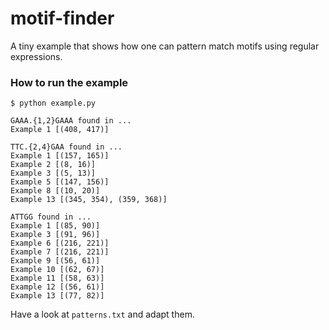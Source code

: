 # motif-finder

A tiny example that shows how one can pattern match motifs using regular expressions.


### How to run the example

```console
$ python example.py

GAAA.{1,2}GAAA found in ...
Example 1 [(408, 417)]

TTC.{2,4}GAA found in ...
Example 1 [(157, 165)]
Example 2 [(8, 16)]
Example 3 [(5, 13)]
Example 5 [(147, 156)]
Example 8 [(10, 20)]
Example 13 [(345, 354), (359, 368)]

ATTGG found in ...
Example 1 [(85, 90)]
Example 3 [(91, 96)]
Example 6 [(216, 221)]
Example 7 [(216, 221)]
Example 9 [(56, 61)]
Example 10 [(62, 67)]
Example 11 [(58, 63)]
Example 12 [(56, 61)]
Example 13 [(77, 82)]
```

Have a look at `patterns.txt` and adapt them.
